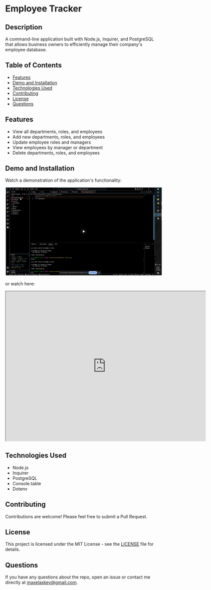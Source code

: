 # Employee Tracker

## Description
A command-line application built with Node.js, Inquirer, and PostgreSQL that allows business owners to efficiently manage their company's employee database.

## Table of Contents
- [Features](#features)
- [Demo and Installation](#demo-and-installation)
- [Technologies Used](#technologies-used)
- [Contributing](#contributing)
- [License](#license)
- [Questions](#questions)

## Features
- View all departments, roles, and employees
- Add new departments, roles, and employees
- Update employee roles and managers
- View employees by manager or department
- Delete departments, roles, and employees

## Demo and Installation
Watch a demonstration of the application's functionality:

[![Tutorial Thumbnail](./tutorial%20video/tutorial%20thumbnail.png)](./tutorial%20video/Tutorial%20Video.mp4)

or watch here:
<iframe src="https://drive.google.com/file/d/1_Me61_PnvjuOk6Ifso3o9w-aBZcRY0_t/preview" width="640" height="480"></iframe>

## Technologies Used
- Node.js
- Inquirer
- PostgreSQL
- Console.table
- Dotenv

## Contributing
Contributions are welcome! Please feel free to submit a Pull Request.

## License
This project is licensed under the MIT License - see the [LICENSE](LICENSE) file for details.

## Questions
If you have any questions about the repo, open an issue or contact me directly at maxelaskey@gmail.com.
